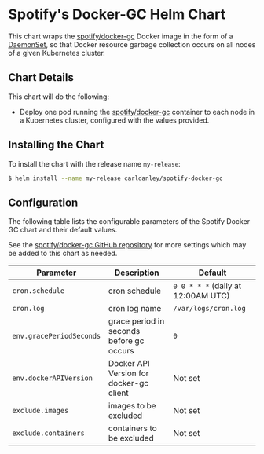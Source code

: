 # Spotify's Docker-GC Helm Chart

This chart wraps the [spotify/docker-gc][] Docker image in the form of a [DaemonSet][], so that Docker resource garbage collection occurs on all nodes of a given Kubernetes cluster.

## Chart Details
This chart will do the following:

* Deploy one pod running the [spotify/docker-gc][] container to each node in a Kubernetes cluster, configured with the values provided.

## Installing the Chart

To install the chart with the release name `my-release`:

```bash
$ helm install --name my-release carldanley/spotify-docker-gc
```

## Configuration

The following table lists the configurable parameters of the Spotify Docker GC chart and their default values.

See the [spotify/docker-gc GitHub repository][] for more settings which may be added to this chart as needed.

| Parameter                         | Description                              | Default                                 |
| --------------------------------- | ---------------------------------------- | --------------------------------------- |
| `cron.schedule`                   | cron schedule                            | `0 0 * * *` (daily at 12:00AM UTC)      |
| `cron.log`                        | cron log name                            | `/var/logs/cron.log`                    |
| `env.gracePeriodSeconds`          | grace period in seconds before gc occurs | `0`                                     |
| `env.dockerAPIVersion`            | Docker API Version for docker-gc client  | Not set                                 |
| `exclude.images`                  | images to be excluded                    | Not set                                 |
| `exclude.containers`              | containers to be excluded                | Not set                                 |

[spotify/docker-gc]: https://hub.docker.com/r/spotify/docker-gc/
[spotify/docker-gc GitHub repository]: https://github.com/spotify/docker-gc
[DaemonSet]: https://kubernetes.io/docs/concepts/workloads/controllers/daemonset
[CronJob]: https://kubernetes.io/docs/concepts/workloads/controllers/cron-jobs/
[Job]: https://kubernetes.io/docs/concepts/workloads/controllers/jobs-run-to-completion/
